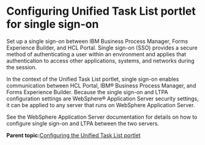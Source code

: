 # Configuring Unified Task List portlet for single sign-on

Set up a single sign-on between IBM Business Process Manager, Forms Experience Builder, and HCL Portal. Single sign-on \(SSO\) provides a secure method of authenticating a user within an environment and applies that authentication to access other applications, systems, and networks during the session.

In the context of the Unified Task List portlet, single sign-on enables communication between HCL Portal, IBM® Business Process Manager, and Forms Experience Builder. Because the single sign-on and LTPA configuration settings are WebSphere® Application Server security settings, it can be applied to any server that runs on WebSphere Application Server.

See the WebSphere Application Server documentation for details on how to configure single sign-on and LTPA between the two servers.

**Parent topic:**[Configuring the Unified Task List portlet](../integrate/utl_configuring_utl_portlet.md)

